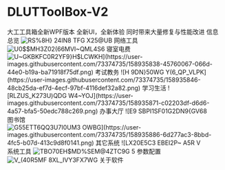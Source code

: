 # DLUTToolBox-V2
大工工具箱全新WPF版本
全新UI，全新体验
同时带来大量修复与性能改进
信息总览
![RS%8H} 24IN8 TFG X25@UB](https://user-images.githubusercontent.com/73374735/158935822-c124f410-686f-4dfe-9239-d84bb95fe1bc.png)
网络工具
![U0$$MH3Z02(66MVI~QML4S6](https://user-images.githubusercontent.com/73374735/158935832-a74a9385-8430-43fd-81d3-7c02e05b139d.png)
寝室电费
![U~GKBKFC0R2YF9}H$LCW`KH](https://user-images.githubusercontent.com/73374735/158935838-45760067-066d-44e0-b19a-ba71918f75df.png)
考试教务
![H 9DN}50WG Y(6_QP_VLPK](https://user-images.githubusercontent.com/73374735/158935846-48cb25da-ef7d-4ecf-97bf-4116def32a82.png)
学习生活
![RLZUS_K273U)QDG W4~YOJ](https://user-images.githubusercontent.com/73374735/158935871-c02203df-d6d6-4a57-bfa5-50edc788c269.png)
办事大厅
![E9 SBPI1SF01G2DN`9{GV68](https://user-images.githubusercontent.com/73374735/158935878-7c0ecab3-a512-4bab-9919-259f895157be.png)
图书馆
![G55ETT6QQ3U7I0`UM3 OWBG](https://user-images.githubusercontent.com/73374735/158935886-6d277ac3-8bbd-4fc5-b07d-413c9d8f0141.png)
其它系统
![LX20E5C3 EBEI2P~` A5R V](https://user-images.githubusercontent.com/73374735/158935892-4abd45a5-6070-4266-8e36-0bd8bafe5309.png)
系统工具
![TBO70EH$MD%SEM@4ZTC9G 5](https://user-images.githubusercontent.com/73374735/158935898-aa5875bd-2192-44ef-95c8-c2b5f20730da.png)
参数配置
![V_(40R5MF 8XL_IVY3FX7WG](https://user-images.githubusercontent.com/73374735/158935904-2b2c83e4-bad3-4831-b9a8-5aa087718618.png)
关于软件
